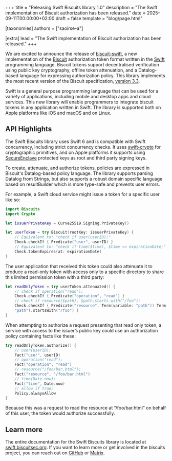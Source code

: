 +++
title = "Releasing Swift Biscuits library 1.0"
description = "The Swift implementation of Biscuit authorization has been released."
date = 2025-09-11T00:00:00+02:00
draft = false
template = "blog/page.html"

[taxonomies]
authors = ["saoirse-a"]

[extra]
lead = "The Swift implementation of Biscuit authorization has been released."
+++

We are excited to announce the release of [biscuit-swift][repo], a new implementation of the
[Biscuit][biscuit] authorization token format written in the [Swift][swift] programming language.
Biscuit tokens support decentralised verification using public key cryptography, offline token
attenuation, and a Datalog-based language for expressing authorization policy. This library
implements the most recent version of the Biscuit specification, [version 3.3][version].

Swift is a general purpose programming language that can be used for a variety of applications,
including mobile and desktop apps and cloud services. This new library will enable programmers to
integrate biscuit tokens in any application written in Swift. The library is supported both on Apple
platforms like iOS and macOS and on Linux.

## API Highlights

The Swift Biscuits library uses Swift 6 and is compatible with Swift concurrency, including strict
concurrency checks. It uses [swift-crypto][swift-crypto] for cryptographic primitives, and on Apple
platforms it supports using [SecureEnclave][secure-enclave] protected keys as root and third party
signing keys.

To create, attenuate, and authorize tokens, policies are expressed in Biscuit's Datalog-based policy
language. The library supports parsing Datalog from Strings, but also supports a robust domain
specific language based on resultBuilder which is more type-safe and prevents user errors.

For example, a Swift cloud service might issue a token for a specific user like so:

```swift
import Biscuits
import Crypto

let issuerPrivateKey = Curve25519.Signing.PrivateKey()

let userToken = try Biscuit(rootKey: issuerPrivateKey) {
    // Equivalent to: "check if user(userID);"
    Check.checkIf { Predicate("user", userID) }
    // Equivalent to: "check if time($time), $time <= expirationDate;"
    Check.tokenExpires(at: expirationDate)
}
```

The user application that received this token could also attenuate it to produce a read-only token
with access only to a specific directory to share this limited permission token with a third party:

```swift
let readOnlyToken = try userToken.attenuated() {
    // check if operation("read");
    Check.checkIf { Predicate("operation", "read") }
    // check if resource($path), $path.starts_with("/foo");
    Check.checkIf { Predicate("resource", Term(variable: "path")) Term(variable:
    "path").startsWith("/foo") }
}
```

When attempting to authorize a request presenting that read only token, a service with access to the
issuer’s public key could use an authorization policy containing facts like these:

```swift
try readOnlyToken.authorize() {
    // user(userID);
    Fact("user", userID)
    // operation("read");
    Fact("operation", "read")
    // resource("/foo/bar.html");
    Fact("resource", "/foo/bar.html")
    // time(Date.now);
    Fact("time", Date.now)
    // allow if true;
    Policy.alwaysAllow
}
```

Because this was a request to read the resource at “/foo/bar.html” on behalf of this user, the token
would authorize successfully.

## Learn more

The entire documentation for the Swift Biscuits library is located at [swift.biscuitsec.org][docs].
If you want to learn more or get involved in the biscuits project, you can reach out on
[GitHub][repo] or [Matrix][matrix].

[repo]: https://github.com/eclipse-biscuit/biscuit-swift
[biscuit]: https://www.biscuitsec.org/
[swift]: https://www.swift.org/
[version]: https://www.biscuitsec.org/blog/biscuit-3-3/
[swift-crypto]: https://github.com/apple/swift-crypto
[secure-enclave]: https://developer.apple.com/documentation/CryptoKit/SecureEnclave
[docs]: https://swift.biscuitsec.org/documentation/biscuits/
[matrix]: https://matrix.to/#/#biscuit-auth:matrix.org
